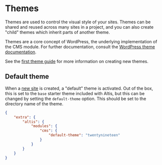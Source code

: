 # Themes

Themes are used to control the visual style of your sites. Themes can be shared and reused across many sites in a project, and you
can also create "child" themes which inherit parts of another theme.

Themes are a core concept of WordPress, the underlying implementation of the CMS module. For further documentation, consult
the [WordPress theme documentation](https://developer.wordpress.org/themes/).

See the [first theme guide](docs://getting-started/first-theme.md) for more information on creating new themes.

## Default theme

When a [new site](docs://guides/multiple-sites.md) is created, a "default" theme is activated. Out of the box, this is set to the
`base` starter theme included with Altis, but this can be changed by setting the `default-theme` option. This should be set to the
directory name of the theme.

```json
{
    "extra": {
        "altis": {
            "modules": {
                "cms": {
                    "default-theme": "twentynineteen"
                }
            }
        }
    }
}
```
